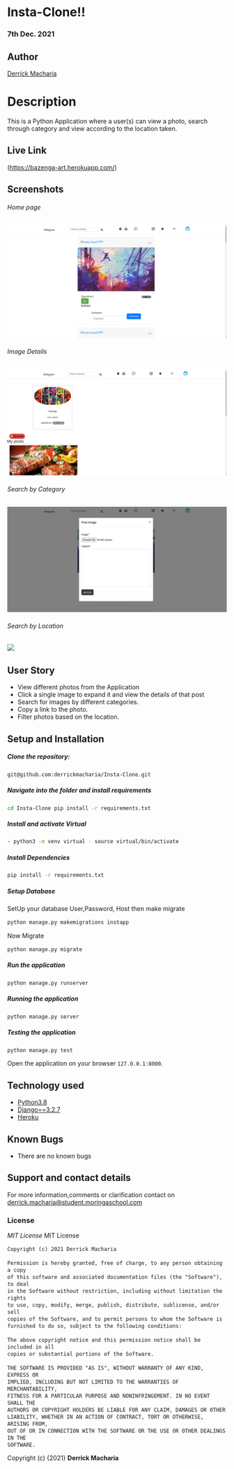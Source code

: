 # Insta-Clone!!

### 7th Dec. 2021

## Author

[Derrick Macharia](https://github.com/derrickmacharia)

# Description
This is a Python Application where a user(s) can view  a photo, search through category and view according to the location taken.

##  Live Link 
 (https://bazenga-art.herokuapp.com/)

## Screenshots
###### Home page
<img src="static/images/Screenshot (1).png">

###### Image Details
<img src="static/images/Screenshot (2).png">

###### Search by Category
 <img src="static/images/Screenshot (3).png">

###### Search by Location
<img src="static/images/Screenshot (4).png">




## User Story 
* View different photos from the Application
* Click a single image to expand it and view the details of that post
* Search for images by different categories.
* Copy a link to the photo.
* Filter photos based on the location.

## Setup and Installation 

##### Clone the repository: 
 ```bash
 git@github.com:derrickmacharia/Insta-Clone.git
```
##### Navigate into the folder and install requirements 
 ```bash
cd Insta-Clone pip install -r requirements.txt
```
##### Install and activate Virtual 
 ```bash
- python3 -m venv virtual - source virtual/bin/activate
```
##### Install Dependencies 
 ```bash
 pip install -r requirements.txt
```
##### Setup Database 
  SetUp your database User,Password, Host then make migrate
 ```bash
python manage.py makemigrations instapp
 ```
 Now Migrate
 ```bash
 python manage.py migrate
```
##### Run the application 
 ```bash
 python manage.py runserver
```
##### Running the application 
 ```bash
 python manage.py server
```
##### Testing the application 
 ```bash
 python manage.py test
```
Open the application on your browser `127.0.0.1:8000`.

## Technology used 
* [Python3.8](https://www.python.org/)
* [Django==3.2.7](https://docs.djangoproject.com/en/2.2/)
* [Heroku](https://heroku.com)

## Known Bugs 
* There are no known bugs


## Support and contact details
For more information,comments or clarification contact on derrick.macharia@student.moringaschool.com


### License
*MIT License*
MIT License

    Copyright (c) 2021 Derrick Macharia
    
    Permission is hereby granted, free of charge, to any person obtaining a copy
    of this software and associated documentation files (the "Software"), to deal
    in the Software without restriction, including without limitation the rights
    to use, copy, modify, merge, publish, distribute, sublicense, and/or sell
    copies of the Software, and to permit persons to whom the Software is
    furnished to do so, subject to the following conditions:
    
    The above copyright notice and this permission notice shall be included in all
    copies or substantial portions of the Software.
    
    THE SOFTWARE IS PROVIDED "AS IS", WITHOUT WARRANTY OF ANY KIND, EXPRESS OR
    IMPLIED, INCLUDING BUT NOT LIMITED TO THE WARRANTIES OF MERCHANTABILITY,
    FITNESS FOR A PARTICULAR PURPOSE AND NONINFRINGEMENT. IN NO EVENT SHALL THE
    AUTHORS OR COPYRIGHT HOLDERS BE LIABLE FOR ANY CLAIM, DAMAGES OR OTHER
    LIABILITY, WHETHER IN AN ACTION OF CONTRACT, TORT OR OTHERWISE, ARISING FROM,
    OUT OF OR IN CONNECTION WITH THE SOFTWARE OR THE USE OR OTHER DEALINGS IN THE
    SOFTWARE.

Copyright (c) {2021} **Derrick Macharia**